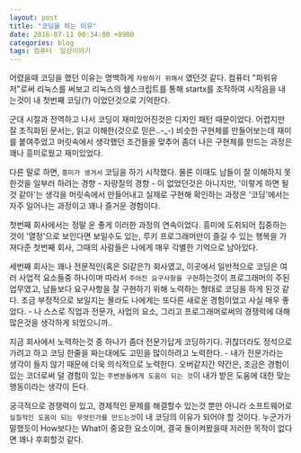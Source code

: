 ```yaml
---
layout: post
title: "코딩을 하는 이유"
date: 2016-07-11 00:34:00 +0900
categories: blog
tags: 컴퓨터  일상이야기
---
```


어렸을때 코딩을 했던 이유는 명백하게 ``자랑하기 위해서`` 였던것 같다. 컴퓨터 "파워유저"로써 리눅스를 써보고 리눅스의 쉘스크립트를 통해 startx를 조작하여 시작음을 내는것이 내 첫번째 코딩(?) 이었던것으로 기억한다.

군대 시절과 전역하고 나서 코딩이 재미있어진것은 디자인 패턴 때문이었다. 어렵지만 잘 조직화된 문서는, 읽고 이해한(것으로 믿은..-_-) 비슷한 구현체를 만들어보는데 재미를 붙여주었고 머릿속에서 생각했던 조건들을 맞추어 좀더 나은 구현체를 만드는 과정은 꽤나 흥미로웠고 재미있었다.

다른 말로 하면, ``흥미가 생겨서`` 코딩을 하기 시작했다. 물론 이때도 남들이 잘 이해하지 못한것을 일부러 하려는 경향 - 자랑질의 경향 - 이 없었던것은 아니지만, '이렇게 하면 될것 같아'는 생각을 머릿속에서 만들어내고 실제로 구현해 확인하는 과정은 '코딩'에서는 자주 일어나는 과정이고 꽤나 즐거운 경험이다.

첫번째 회사에서는 정말 운 좋게 이러한 과정의 연속이었다. 흥미에 도취되어 집중하는 것이 '열정'으로 보인다면 보일수도 있는, 루키 프로그래머만이 즐길 수 있는 행복을 가져다준 첫번째 회사, 그때의 사람들은 나에게 매우 각별한 기억으로 남아있다.

세번째 회사는 꽤나 전문적인(혹은 SI같은?) 회사였고, 이곳에서 일반적으로 코딩은 여러 사업적 요소들중 하나이며 따라서 ``주어진 요구사항을 구현``하는것이 프로그래머의 주된 업무였고, 남들보다 요구사항을 잘 구현하기 위해 노력하는 형태로 코딩을 하게 된것 같다. 조금 부정적으로 보일지는 몰라도 나에게는 또다른 새로운 경험이었고 사실 매우 좋았다. - 나 스스로 직업과 전문가, 사업의 요소, 그리고 프로그래머로써의 경쟁력에 대해 많은것을 생각하게 되었으니까..

지금 회사에서 노력하는것 중 하나가 좀더 전문가답게 코딩하기다. 귀찮더라도 정석으로 가려고 하고 코딩 한줄을 짜는대에도 고민을 많이하려고 노력한다. - 내가 전문가라는 생각이 들지 않기 때문에 더욱 의식적으로 노력한다. 오버같지간 약간은, 조금은 경험이 있는 코더로써 덜 경험이 있는 ``주변분들에게 도움이 되는 것``이 내가 받은 도움에 대한 맞는 행동이라는 생각이 든다.

궁극적으로 경쟁력이 있고, 경제적인 문제를 해결할수 있는것 뿐만 아니라 소프트웨어로 ``실질적인 도움이 되는 무엇인가를 만드는것``이 내 코딩의 이유가 되어야 할 것이다. 누군가가 말했듯이 How보다는 What이 중요한 요소이며, 결국 돌이켜봤을때 저러한 목적이 없다면 꽤나 후회할것 같다.

